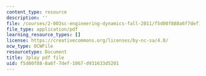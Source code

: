 ```yaml
---
content_type: resource
description: ''
file: /courses/2-003sc-engineering-dynamics-fall-2011/f5d00f888a6f7def1067d931633d5201_wERH7LtoUuE.pdf
file_type: application/pdf
learning_resource_types: []
license: https://creativecommons.org/licenses/by-nc-sa/4.0/
ocw_type: OCWFile
resourcetype: Document
title: 3play pdf file
uid: f5d00f88-8a6f-7def-1067-d931633d5201
---
```

